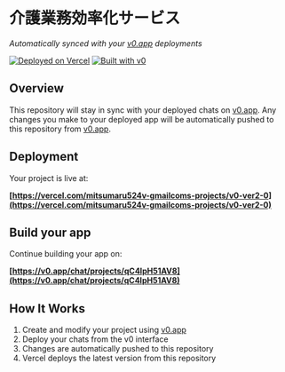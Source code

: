 # 介護業務効率化サービス

_Automatically synced with your [v0.app](https://v0.app) deployments_

[![Deployed on Vercel](https://img.shields.io/badge/Deployed%20on-Vercel-black?style=for-the-badge&logo=vercel)](https://vercel.com/mitsumaru524v-gmailcoms-projects/v0-ver2-0)
[![Built with v0](https://img.shields.io/badge/Built%20with-v0.app-black?style=for-the-badge)](https://v0.app/chat/projects/qC4lpH51AV8)

## Overview

This repository will stay in sync with your deployed chats on [v0.app](https://v0.app).
Any changes you make to your deployed app will be automatically pushed to this repository from [v0.app](https://v0.app).

## Deployment

Your project is live at:

**[https://vercel.com/mitsumaru524v-gmailcoms-projects/v0-ver2-0](https://vercel.com/mitsumaru524v-gmailcoms-projects/v0-ver2-0)**

## Build your app

Continue building your app on:

**[https://v0.app/chat/projects/qC4lpH51AV8](https://v0.app/chat/projects/qC4lpH51AV8)**

## How It Works

1. Create and modify your project using [v0.app](https://v0.app)
2. Deploy your chats from the v0 interface
3. Changes are automatically pushed to this repository
4. Vercel deploys the latest version from this repository
